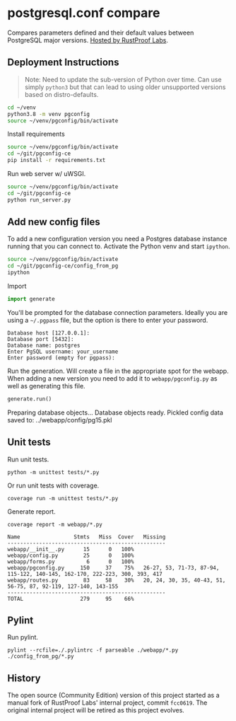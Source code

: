 # postgresql.conf compare

Compares parameters defined and their default values between PostgreSQL major versions.  [Hosted by RustProof Labs](https://pgconfig.rustprooflabs.com/).


## Deployment Instructions

> Note:  Need to update the sub-version of Python over time.  Can use simply
`python3` but that can lead to using older unsupported versions based on distro-defaults.


```bash
cd ~/venv
python3.8 -m venv pgconfig
source ~/venv/pgconfig/bin/activate
```

Install requirements

```bash
source ~/venv/pgconfig/bin/activate
cd ~/git/pgconfig-ce
pip install -r requirements.txt
```

Run web server w/ uWSGI.

```bash
source ~/venv/pgconfig/bin/activate
cd ~/git/pgconfig-ce
python run_server.py
```

## Add new config files

To add a new configuration version you need a Postgres database instance running
that you can connect to.  Activate the Python venv and start `ipython`.

```bash
source ~/venv/pgconfig/bin/activate
cd ~/git/pgconfig-ce/config_from_pg
ipython
```

Import
```python
import generate
```

You'll be prompted for the database connection parameters.  Ideally you are using
a `~/.pgpass` file, but the option is there to enter your password. 

```
Database host [127.0.0.1]: 
Database port [5432]: 
Database name: postgres 
Enter PgSQL username: your_username
Enter password (empty for pgpass): 
```

Run the generation.  Will create a file in the appropriate spot for the webapp.
When adding a new version you need to add it to `webapp/pgconfig.py` as well
as generating this file.

```python
generate.run()
```

Preparing database objects...
Database objects ready.
Pickled config data saved to: ../webapp/config/pg15.pkl



## Unit tests

Run unit tests.

```
python -m unittest tests/*.py
```

Or run unit tests with coverage.

```
coverage run -m unittest tests/*.py
```

Generate report.

```
coverage report -m webapp/*.py

Name                 Stmts   Miss  Cover   Missing
--------------------------------------------------
webapp/__init__.py      15      0   100%
webapp/config.py        25      0   100%
webapp/forms.py          6      0   100%
webapp/pgconfig.py     150     37    75%   26-27, 53, 71-73, 87-94, 115-122, 140-145, 162-170, 222-223, 300, 393, 417
webapp/routes.py        83     58    30%   20, 24, 30, 35, 40-43, 51, 56-75, 87, 92-119, 127-140, 143-155
--------------------------------------------------
TOTAL                  279     95    66%
```

## Pylint

Run pylint.

```
pylint --rcfile=./.pylintrc -f parseable ./webapp/*.py ./config_from_pg/*.py
```

## History

The open source (Community Edition) version of this project started as a manual fork
of RustProof Labs' internal project, commit `fcc0619`.  The original internal project will
be retired as this project evolves. 

